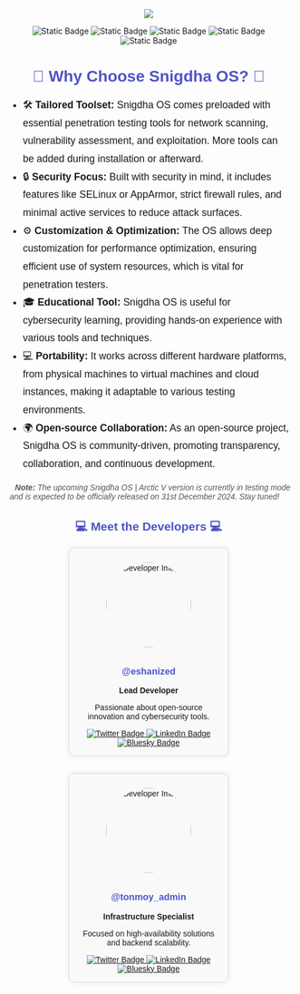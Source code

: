 <!-- Header Section -->
<p align="center">
  <img align="center" src="https://github.com/user-attachments/assets/01e5b94f-354d-4e9c-a894-af222d0b24cf">
</p>
<div align="center">
  <img alt="Static Badge" src="https://img.shields.io/badge/snigdha_os-based_on_archlinux-754ffe?style=for-the-badge&logo=archlinux&logoColor=92fe9d">
  <img alt="Static Badge" src="https://img.shields.io/badge/%40snigdhaos.org-on_bluesky-754ffe?style=for-the-badge&logo=bluesky&logoColor=92fe9d">
  <img alt="Static Badge" src="https://img.shields.io/badge/license-mit-754ffe?style=for-the-badge&logo=book&logoColor=92fe9d">
  <img alt="Static Badge" src="https://img.shields.io/badge/sponsored_by-tonmoy_infrastructure--%241000-%23754ffe?style=for-the-badge&logo=google%20pay&labelColor=%2328282b&color=%23754ffe">
  <img alt="Static Badge" src="https://img.shields.io/badge/sponsored_by-ixh_international_co.--%24962-%23754ffe?style=for-the-badge&logo=payoneer&labelColor=%2328282b&color=%23754ffe">
</div>

<h1 align="center" style="font-family: 'Droid Sans', sans-serif; color: #4e54c8;">🌟 Why Choose Snigdha OS? 🌟</h1>
<div align="center" style="font-family: 'Droid Sans', sans-serif; max-width: 800px; margin: auto;">
  <ul style="text-align: left; line-height: 1.8; font-size: 1.1rem;">
    <li>🛠️ <strong>Tailored Toolset:</strong> Snigdha OS comes preloaded with essential penetration testing tools for network scanning, vulnerability assessment, and exploitation. More tools can be added during installation or afterward.</li>
    <li>🔒 <strong>Security Focus:</strong> Built with security in mind, it includes features like SELinux or AppArmor, strict firewall rules, and minimal active services to reduce attack surfaces.</li>
    <li>⚙️ <strong>Customization & Optimization:</strong> The OS allows deep customization for performance optimization, ensuring efficient use of system resources, which is vital for penetration testers.</li>
    <li>🎓 <strong>Educational Tool:</strong> Snigdha OS is useful for cybersecurity learning, providing hands-on experience with various tools and techniques.</li>
    <li>💻 <strong>Portability:</strong> It works across different hardware platforms, from physical machines to virtual machines and cloud instances, making it adaptable to various testing environments.</li>
    <li>🌍 <strong>Open-source Collaboration:</strong> As an open-source project, Snigdha OS is community-driven, promoting transparency, collaboration, and continuous development.</li>
  </ul>
</div>

<p align="center" style="font-family: 'Droid Sans', sans-serif; font-style: italic; color: #555;">📝 <strong>Note:</strong> The upcoming Snigdha OS | Arctic V version is currently in testing mode and is expected to be officially released on 31st December 2024. Stay tuned! 🚀</p>

<!-- Developer Section -->
<h2 align="center" style="font-family: 'Droid Sans', sans-serif; color: #4e54c8;">💻 Meet the Developers 💻</h2>
<div align="center" style="display: flex; justify-content: center; gap: 30px; flex-wrap: wrap;">
  <!-- Developer 1 -->
  <div style="font-family: 'Droid Sans', sans-serif; text-align: center; max-width: 250px; padding: 15px; border: 1px solid #ddd; border-radius: 10px; box-shadow: 0 0 10px rgba(0,0,0,0.1); background-color: #f9f9f9;">
    <img src="https://avatars.githubusercontent.com/u/148610067?v=4" alt="Developer Image" width="150" height="150" style="border-radius: 50%; margin: 10px;">
    <h3><a href="https://github.com/eshanized" target="_blank" style="color: #4e54c8; text-decoration: none;">@eshanized</a></h3>
    <p><strong>Lead Developer</strong></p>
    <p>Passionate about open-source innovation and cybersecurity tools.</p>
    <div style="margin-top: 10px;">
      <a href="https://twitter.com/eshanized" target="_blank">
        <img src="https://img.shields.io/badge/Follow_on_Twitter-%231DA1F2?style=for-the-badge&logo=twitter&logoColor=white" alt="Twitter Badge">
      </a>
      <a href="https://linkedin.com/in/eshanized" target="_blank">
        <img src="https://img.shields.io/badge/Connect_on_LinkedIn-%230077B5?style=for-the-badge&logo=linkedin&logoColor=white" alt="LinkedIn Badge">
      </a>
      <a href="https://blueskyweb.xyz/@eshanized" target="_blank">
        <img src="https://img.shields.io/badge/Bluesky_Profile-%230055A5?style=for-the-badge&logo=bluesky&logoColor=white" alt="Bluesky Badge">
      </a>
    </div>
  </div>
  <!-- Developer 2 -->
  <div style="font-family: 'Droid Sans', sans-serif; text-align: center; max-width: 250px; padding: 15px; border: 1px solid #ddd; border-radius: 10px; box-shadow: 0 0 10px rgba(0,0,0,0.1); background-color: #f9f9f9;">
    <img src="https://via.placeholder.com/150" alt="Developer Image" width="150" height="150" style="border-radius: 50%; margin: 10px;">
    <h3><a href="https://github.com/tonmoy-admin" target="_blank" style="color: #4e54c8; text-decoration: none;">@tonmoy_admin</a></h3>
    <p><strong>Infrastructure Specialist</strong></p>
    <p>Focused on high-availability solutions and backend scalability.</p>
    <div style="margin-top: 10px;">
      <a href="https://twitter.com/tonmoy_admin" target="_blank">
        <img src="https://img.shields.io/badge/Follow_on_Twitter-%231DA1F2?style=for-the-badge&logo=twitter&logoColor=white" alt="Twitter Badge">
      </a>
      <a href="https://linkedin.com/in/tonmoy-admin" target="_blank">
        <img src="https://img.shields.io/badge/Connect_on_LinkedIn-%230077B5?style=for-the-badge&logo=linkedin&logoColor=white" alt="LinkedIn Badge">
      </a>
      <a href="https://blueskyweb.xyz/@tonmoy-admin" target="_blank">
        <img src="https://img.shields.io/badge/Bluesky_Profile-%230055A5?style=for-the-badge&logo=bluesky&logoColor=white" alt="Bluesky Badge">
      </a>
    </div>
  </div>
</div>
